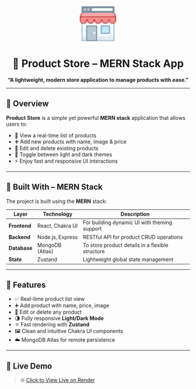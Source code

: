 <div align="center">

<img src="/frontend/public/Icon.png" alt="Logo" width="100"/>

# 🚀 Product Store – MERN Stack App

**“A lightweight, modern store application to manage products with ease.”**

</div>

---

## 📌 Overview

**Product Store** is a simple yet powerful **MERN stack** application that allows users to:

- 🛒 View a real-time list of products  
- ➕ Add new products with name, image & price  
- 📝 Edit and delete existing products  
- 🌙 Toggle between light and dark themes  
- ⚡ Enjoy fast and responsive UI interactions  

---

## 🧩 Built With – MERN Stack

The project is built using the **MERN** stack:

| Layer       | Technology       | Description                                      |
|-------------|------------------|--------------------------------------------------|
| **Frontend**| React, Chakra UI | For building dynamic UI with theming support     |
| **Backend** | Node.js, Express | RESTful API for product CRUD operations          |
| **Database**| MongoDB (Atlas)  | To store product details in a flexible structure |
| **State**   | Zustand           | Lightweight global state management               |

---

## 🌟 Features

- ✅ Real-time product list view
- ➕ Add product with name, price, image
- 📝 Edit or delete any product
- 🌗 Fully responsive **Light/Dark Mode**
- ⚛️ Fast rendering with **Zustand**
- 🖼️ Clean and intuitive Chakra UI components
- ☁️ MongoDB Atlas for remote persistence

---

## 🔗 Live Demo

> 🌐 [Click to View Live on Render](https://fullstack-product-store-4mos.onrender.com)
